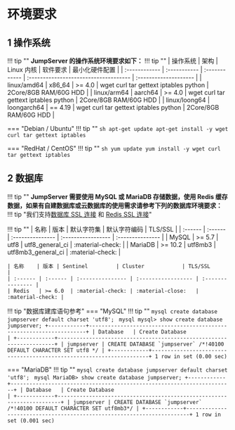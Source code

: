 # 环境要求
## 1 操作系统
!!! tip ""
    **JumpServer 的操作系统环境要求如下：**
!!! tip ""
    | 操作系统   | 架构 | Linux 内核  | 软件要求       | 最小化硬件配置     |
    | :------------ | :----------- | :------------ | :------------------------------------ | :-------------------- |
    | linux/amd64   | x86_64       | >= 4.0    | wget curl tar gettext iptables python | 2Core/8GB RAM/60G HDD |
    | linux/arm64   | aarch64      | >= 4.0    | wget curl tar gettext iptables python | 2Core/8GB RAM/60G HDD |
    | linux/loong64 | loongarch64  | == 4.19   | wget curl tar gettext iptables python | 2Core/8GB RAM/60G HDD |


=== "Debian / Ubuntu"
    !!! tip ""
        ```sh
        apt-get update
        apt-get install -y wget curl tar gettext iptables
        ```

=== "RedHat / CentOS"
    !!! tip ""
        ```sh
        yum update
        yum install -y wget curl tar gettext iptables
        ```
## 2 数据库
!!! tip ""
    **JumpServer 需要使用 MySQL 或 MariaDB 存储数据，使用 Redis 缓存数据，如果有自建数据库或云数据库的使用需求请参考下列的数据库环境要求：**
!!! tip "我们支持[数据库 SSL 连接](../security_setup/mysql_ssl.md) 和 [Redis SSL 连接](../security_setup/redis_ssl.md)"

!!! tip ""
    | 名称    | 版本 | 默认字符集  | 默认字符编码  | TLS/SSL          |
    | :------ | :------ | :--------------- | :----------------- | :--------------- |
    | MySQL   | >= 5.7  | utf8             | utf8_general_ci    | :material-check: |
    | MariaDB | >= 10.2 | utf8mb3          | utf8mb3_general_ci | :material-check: |

    | 名称    | 版本 | Sentinel         | Cluster            | TLS/SSL          |
    | :------ | :------ | :--------------- | :----------------- | :--------------- |
    | Redis   | >= 6.0  | :material-check: | :material-close:   | :material-check: |


!!! tip "数据库建库语句参考"
=== "MySQL"
    !!! tip ""
        ```mysql
        create database jumpserver default charset 'utf8';
        ```
        ```mysql
        mysql> show create database jumpserver;
        +------------+---------------------------------------------------------------------+
        | Database   | Create Database                                                     |
        +------------+---------------------------------------------------------------------+
        | jumpserver | CREATE DATABASE `jumpserver` /*!40100 DEFAULT CHARACTER SET utf8 */ |
        +------------+---------------------------------------------------------------------+
        1 row in set (0.00 sec)
        ```

=== "MariaDB"
    !!! tip ""
        ```mysql
        create database jumpserver default charset 'utf8';
        ```
        ```mysql
        MariaDB> show create database jumpserver;
        +------------+-----------------------------------------------------------------------+
        | Database   | Create Database                                                       |
        +------------+-----------------------------------------------------------------------+
        | jumpserver | CREATE DATABASE `jumpserver` /*!40100 DEFAULT CHARACTER SET utf8mb3*/ |
        +------------+-----------------------------------------------------------------------+
        1 row in set (0.001 sec)
        ```